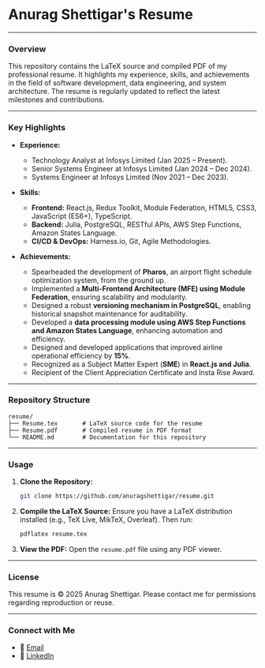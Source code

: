 # Anurag Shettigar's Resume

---

### Overview

This repository contains the LaTeX source and compiled PDF of my professional resume. It highlights my experience, skills, and achievements in the field of software development, data engineering, and system architecture. The resume is regularly updated to reflect the latest milestones and contributions.

---

### Key Highlights

- **Experience:**

  - Technology Analyst at Infosys Limited (Jan 2025 – Present).
  - Senior Systems Engineer at Infosys Limited (Jan 2024 – Dec 2024).
  - Systems Engineer at Infosys Limited (Nov 2021 – Dec 2023).

- **Skills:**

  - **Frontend:** React.js, Redux Toolkit, Module Federation, HTML5, CSS3, JavaScript (ES6+), TypeScript.
  - **Backend:** Julia, PostgreSQL, RESTful APIs, AWS Step Functions, Amazon States Language.
  - **CI/CD & DevOps:** Harness.io, Git, Agile Methodologies.

- **Achievements:**
  - Spearheaded the development of **Pharos**, an airport flight schedule optimization system, from the ground up.
  - Implemented a **Multi-Frontend Architecture (MFE) using Module Federation**, ensuring scalability and modularity.
  - Designed a robust **versioning mechanism in PostgreSQL**, enabling historical snapshot maintenance for auditability.
  - Developed a **data processing module using AWS Step Functions and Amazon States Language**, enhancing automation and efficiency.
  - Designed and developed applications that improved airline operational efficiency by **15%**.
  - Recognized as a Subject Matter Expert (**SME**) in **React.js and Julia**.
  - Recipient of the Client Appreciation Certificate and Insta Rise Award.

---

### Repository Structure

```
resume/
├── Resume.tex       # LaTeX source code for the resume
├── Resume.pdf       # Compiled resume in PDF format
└── README.md        # Documentation for this repository
```

---

### Usage

1. **Clone the Repository:**

   ```bash
   git clone https://github.com/anuragshettigar/resume.git
   ```

2. **Compile the LaTeX Source:**
   Ensure you have a LaTeX distribution installed (e.g., TeX Live, MikTeX, Overleaf). Then run:

   ```bash
   pdflatex resume.tex
   ```

3. **View the PDF:**
   Open the `resume.pdf` file using any PDF viewer.

---

### License

This resume is © 2025 Anurag Shettigar. Please contact me for permissions regarding reproduction or reuse.

---

### Connect with Me

- 📧 [Email](mailto:anuragas09@gmail.com)
- 💼 [LinkedIn](https://linkedin.com/in/anurag-shettigar)
